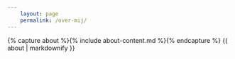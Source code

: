 ```yaml
---
    layout: page 
    permalink: /over-mij/
---
```


{% capture about %}{% include about-content.md %}{% endcapture %}
{{ about  | markdownify }}